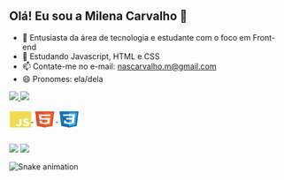 ## Olá! Eu sou a Milena Carvalho 👋

- 🔭 Entusiasta da área de tecnologia  e estudante com o foco em Front-end
- 🌱 Estudando Javascript, HTML e CSS
- 📫 Contate-me no e-mail: nascarvalho.m@gmail.com
- 😄 Pronomes: ela/dela

 <div>
  <a href="https://github.com/milenacarvalho-n">
  <img height="180em" src="https://github-readme-stats.vercel.app/api?username=milenacarvalho-n&show_icons=true&theme=dracula&include_all_commits=true&count_private=true"/>
  <img height="150em" src="https://github-readme-stats.vercel.app/api/top-langs/?username=milenacarvalho-n&layout=compact&langs_count=16&theme=dracula"/>
</div>

<div style="display: inline_block"><br>
  <img align="center" alt="Mi-Js" height="30" width="40" src="https://raw.githubusercontent.com/devicons/devicon/master/icons/javascript/javascript-plain.svg">
  <img align="center" alt="Mi-HTML" height="30" width="40" src="https://raw.githubusercontent.com/devicons/devicon/master/icons/html5/html5-original.svg">
  <img align="center" alt="Mi-CSS" height="30" width="40" src="https://raw.githubusercontent.com/devicons/devicon/master/icons/css3/css3-original.svg">
 <!-- <img align="right" alt="Mi-stitch" src=""> -->
  
</div>
  
  ##
  
  <div>
  <a href = "mailto:nascarvalho.m@gmail.com"><img src="https://img.shields.io/badge/-Gmail-%23333?style=for-the-badge&logo=gmail&logoColor=white" target="_blank"></a>
  <a href="https://www.linkedin.com/in/milenacarvalhonascimento/" target="_blank"><img src="https://img.shields.io/badge/-LinkedIn-%230077B5?style=for-the-badge&logo=linkedin&logoColor=white" target="_blank"></a> 
  </div>
  
 ![Snake animation](https://github.com/milenacarvalho-n/milenacarvalho-n/blob/output/github-contribution-grid-snake.svg)
